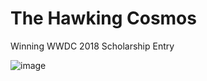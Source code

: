 # The Hawking Cosmos

Winning WWDC 2018 Scholarship Entry

![image](https://github.com/user-attachments/assets/0b9c133c-e681-4173-bdce-ba6e7410f449)

